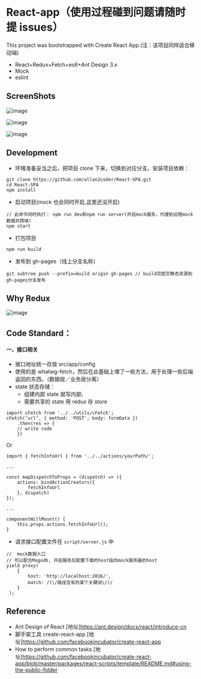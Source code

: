 # React-app（使用过程碰到问题请随时提 issues）

This project was bootstrapped with Create React App.(注：该项目同样适合移动端)

* React+Redux+Fetch+es6+Ant Design 3.x
* Mock
* eslint


## ScreenShots

![image](https://raw.githubusercontent.com/allan2coder/React-SPA/master/screenshot/login.png)

![image](https://raw.githubusercontent.com/allan2coder/React-SPA/master/screenshot/main.png)

![image](https://raw.githubusercontent.com/allan2coder/React-SPA/master/screenshot/redux_devTools.png)


## Development

* 环境准备妥当之后，把项目 clone 下来，切换到对应分支。安装项目依赖：

```
git clone https://github.com/allan2coder/React-SPA.git
cd React-SPA
npm install
```

* 启动项目(mock 也会同时开启,这里还没开启)

```
// 此命令同时执行： npm run dev和npm run server(开启mock服务，代理到远程mock数据并跨域)
npm start
```

* 打包项目

```
npm run build
```

* 发布到 gh-pages（线上分支名称）

```
git subtree push --prefix=build origin gh-pages // build完提交静态资源到gh-pages分支发布
```


## Why Redux

![image](https://raw.githubusercontent.com/allan2coder/React-SPA/master/screenshot/why-redux.jpg)

## Code Standard：

#### 一、接口相关

* 接口地址统一存放 src/app/config
* 使用的是 whatwg-fetch，然后在此基础上埋了一些方法，用于处理一些后端返回的东西。（数据层／业务层分离）
* state 状态存储：
  * 组建内部 state 就写内部;
  * 需要共享的 state 用 redux 存 store

```
import cFetch from '../../utils/cFetch';
cFetch(‘url’, { method: 'POST', body: formData })
    .then(res => {
    // write code
    })
```

Or

```
import { fetchInfoUrl } from '../../actions/yourPath/';

...

const mapDispatchToProps = (dispatch) => ({
    actions: bindActionCreators({
        fetchInfoUrl
    }, dispatch)
});

...

componentWillMount() {
    this.props.actions.fetchInfoUrl();
}
```

* 请求接口配置文件在 `script/server.js` 中

```
//  mock数据入口
// 可以配合Mogodb, 开启服务后配置下面的host指向mock服务器的host
yield proxy(
    {
        host: 'http://localhost:2016/',
        match: /(\/路径含有的某个关键词\/)/
    }
 );
```

## Reference

* Ant Design of React [地址]https://ant.design/docs/react/introduce-cn
* 脚手架工具 create-react-app [地址]https://github.com/facebookincubator/create-react-app
* How to perform common tasks [地址]https://github.com/facebookincubator/create-react-app/blob/master/packages/react-scripts/template/README.md#using-the-public-folder
